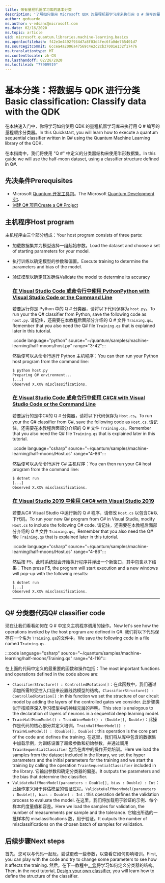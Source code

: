 ```yaml
---
title: 带有量程机器学习库的基本分类
description: '了解如何使用 Microsoft QDK 的量程机器学习库来执行用 Q # 编写的量程顺序分类器。'
author: geduardo
ms.author: v-edsanc@microsoft.com
ms.date: 02/16/2020
ms.topic: article
uid: microsoft.quantum.libraries.machine-learning.basics
ms.openlocfilehash: f42e3e4492f934d7a8f03d4fec6fa0de765401d7
ms.sourcegitcommit: 6ccea4a2006a47569c4e2c2cb37001e132f17476
ms.translationtype: MT
ms.contentlocale: zh-CN
ms.lasthandoff: 02/28/2020
ms.locfileid: "77909919"
---
```

# <a name="basic-classification-classify-data-with-the-qdk"></a><span data-ttu-id="cc936-103">基本分类：将数据与 QDK 进行分类</span><span class="sxs-lookup"><span data-stu-id="cc936-103">Basic classification: Classify data with the QDK</span></span>

<span data-ttu-id="cc936-104">在本快速入门中，你将学习如何使用 QDK 的量程机器学习库来执行用 Q # 编写的量程顺序分类器。</span><span class="sxs-lookup"><span data-stu-id="cc936-104">In this Quickstart, you will learn how to execute a quantum sequential classifier written in Q# using the Quantum Machine Learning library of the QDK.</span></span> 

<span data-ttu-id="cc936-105">在本指南中，我们将使用 "Q #" 中定义的分类器结构来使用半形数据集。</span><span class="sxs-lookup"><span data-stu-id="cc936-105">In this guide we will use the half-moon dataset, using a classifier structure defined in Q#.</span></span>

## <a name="prerequisites"></a><span data-ttu-id="cc936-106">先决条件</span><span class="sxs-lookup"><span data-stu-id="cc936-106">Prerequisites</span></span>

- <span data-ttu-id="cc936-107">Microsoft [Quantum 开发工具包](xref:microsoft.quantum.install)。</span><span class="sxs-lookup"><span data-stu-id="cc936-107">The Microsoft [Quantum Development Kit](xref:microsoft.quantum.install).</span></span>
- [<span data-ttu-id="cc936-108">创建 Q# 项目</span><span class="sxs-lookup"><span data-stu-id="cc936-108">Create a Q# Project</span></span>](xref:microsoft.quantum.howto.createproject)

## <a name="host-program"></a><span data-ttu-id="cc936-109">主机程序</span><span class="sxs-lookup"><span data-stu-id="cc936-109">Host program</span></span>

<span data-ttu-id="cc936-110">主机程序由三个部分组成：</span><span class="sxs-lookup"><span data-stu-id="cc936-110">Your host program consists of three parts:</span></span>

- <span data-ttu-id="cc936-111">加载数据集并为模型选择一组起始参数。</span><span class="sxs-lookup"><span data-stu-id="cc936-111">Load the dataset and choose a set of starting parameters for your model.</span></span>
- <span data-ttu-id="cc936-112">执行训练以确定模型的参数和偏置。</span><span class="sxs-lookup"><span data-stu-id="cc936-112">Execute training to determine the parameters and bias of the model.</span></span>
- <span data-ttu-id="cc936-113">验证模型以确定其准确性</span><span class="sxs-lookup"><span data-stu-id="cc936-113">Validate the model to determine its accuracy</span></span>

    ### <a name="python-with-visual-studio-code-or-the-command-line"></a>[<span data-ttu-id="cc936-114">在 Visual Studio Code 或命令行中使用 Python</span><span class="sxs-lookup"><span data-stu-id="cc936-114">Python with Visual Studio Code or the Command Line</span></span>](#tab/tabid-python)

    <span data-ttu-id="cc936-115">若要运行你是 Python 中的 Q # 分类器，请将以下代码保存为 `host.py`。</span><span class="sxs-lookup"><span data-stu-id="cc936-115">To run your the Q# classifier from Python, save the following code as `host.py`.</span></span> <span data-ttu-id="cc936-116">请记住，还需要在本教程后面部分介绍的 Q # 文件 `Training.qs`。</span><span class="sxs-lookup"><span data-stu-id="cc936-116">Remember that you also need the Q# file `Training.qs` that is explained later in this tutorial.</span></span>

    :::code language="python" source="~/quantum/samples/machine-learning/half-moons/host.py" range="3-42":::

    <span data-ttu-id="cc936-117">然后便可以从命令行运行 Python 主机程序：</span><span class="sxs-lookup"><span data-stu-id="cc936-117">You can then run your Python host program from the command line:</span></span>

    ```bash
    $ python host.py
    Preparing Q# environment...
    [...]
    Observed X.XX% misclassifications.
    ```

    ### <a name="c-with-visual-studio-code-or-the-command-line"></a>[<span data-ttu-id="cc936-118">在 Visual Studio Code 或命令行中使用 C#</span><span class="sxs-lookup"><span data-stu-id="cc936-118">C# with Visual Studio Code or the Command Line</span></span>](#tab/tabid-csharp)

    <span data-ttu-id="cc936-119">若要运行的是中C#的 Q # 分类器，请将以下代码保存为 `Host.cs`。</span><span class="sxs-lookup"><span data-stu-id="cc936-119">To run your the Q# classifier from C#, save the following code as `Host.cs`.</span></span> <span data-ttu-id="cc936-120">请记住，还需要在本教程后面部分介绍的 Q # 文件 `Training.qs`。</span><span class="sxs-lookup"><span data-stu-id="cc936-120">Remember that you also need the Q# file `Training.qs` that is explained later in this tutorial.</span></span>

    :::code language="csharp" source="~/quantum/samples/machine-learning/half-moons/Host.cs" range="4-86":::

    <span data-ttu-id="cc936-121">然后便可以从命令行运行 C# 主机程序：</span><span class="sxs-lookup"><span data-stu-id="cc936-121">You can then run your C# host program from the command line:</span></span>

    ```bash
    $ dotnet run
    [...]
    Observed X.XX% misclassifications.
    ```

    ### <a name="c-with-visual-studio-2019"></a>[<span data-ttu-id="cc936-122">在 Visual Studio 2019 中使用 C#</span><span class="sxs-lookup"><span data-stu-id="cc936-122">C# with Visual Studio 2019</span></span>](#tab/tabid-vs2019)

    <span data-ttu-id="cc936-123">若要从C# Visual Studio 中运行新的 Q # 程序，请修改 `Host.cs` 以包含C#以下代码。</span><span class="sxs-lookup"><span data-stu-id="cc936-123">To run your new Q# program from C# in Visual Studio, modify `Host.cs` to include the following C# code.</span></span> <span data-ttu-id="cc936-124">请记住，还需要在本教程后面部分介绍的 Q # 文件 `Training.qs`。</span><span class="sxs-lookup"><span data-stu-id="cc936-124">Remember that you also need the Q# file `Training.qs` that is explained later in this tutorial.</span></span>

    :::code language="csharp" source="~/quantum/samples/machine-learning/half-moons/Host.cs" range="4-86":::

    <span data-ttu-id="cc936-125">然后按 F5，此时系统就会开始执行程序并弹出一个新窗口，其中包含以下结果：</span><span class="sxs-lookup"><span data-stu-id="cc936-125">Then press F5, the program will start execution and a new windows will pop-up with the following results:</span></span> 

    ```bash
    $ dotnet run
    [...]
    Observed X.XX% misclassifications.
    ```
    ***

## <a name="q-classifier-code"></a><span data-ttu-id="cc936-126">Q\# 分类器代码</span><span class="sxs-lookup"><span data-stu-id="cc936-126">Q\# classifier code</span></span>

<span data-ttu-id="cc936-127">现在让我们看看如何在 Q # 中定义主机程序调用的操作。</span><span class="sxs-lookup"><span data-stu-id="cc936-127">Now let's see how the operations invoked by the host program are defined in Q#.</span></span>
<span data-ttu-id="cc936-128">我们将以下代码保存在一个名为 `Training.qs`的文件中。</span><span class="sxs-lookup"><span data-stu-id="cc936-128">We save the following code in a file named `Training.qs`.</span></span>

:::code language="qsharp" source="~/quantum/samples/machine-learning/half-moons/Training.qs" range="4-116":::

<span data-ttu-id="cc936-129">在上面的代码中定义的最重要的函数和操作包括：</span><span class="sxs-lookup"><span data-stu-id="cc936-129">The most important functions and operations defined in the code above are:</span></span>

- <span data-ttu-id="cc936-130">`ClassifierStructure() : ControlledRotation[]`：在此函数中，我们通过添加所需的受控入口层来设置线路模型的结构。</span><span class="sxs-lookup"><span data-stu-id="cc936-130">`ClassifierStructure() : ControlledRotation[]` : in this function we set the structure of our circuit model by adding the layers of the controlled gates we consider.</span></span> <span data-ttu-id="cc936-131">此步骤类似于按顺序深入学习模型中的神经元层的声明。</span><span class="sxs-lookup"><span data-stu-id="cc936-131">This step is analogous to the declaration of layers of neurons in a sequential deep learning model.</span></span>
- <span data-ttu-id="cc936-132">`TrainHalfMoonModel() : TrainWineModel() : (Double[], Double)`：此操作是代码的核心部分并定义培训。</span><span class="sxs-lookup"><span data-stu-id="cc936-132">`TrainHalfMoonModel() : TrainWineModel() : (Double[], Double)` : this operation is the core part of the code and defines the training.</span></span> <span data-ttu-id="cc936-133">在这里，我们将从库中包含的数据集中加载示例，为训练设置了超级参数和初始参数，并通过调用 `TrainSequentialClassifier` 包含在库中的操作开始培训。</span><span class="sxs-lookup"><span data-stu-id="cc936-133">Here we load the samples from the dataset included in the library, we set the hyper parameters and the initial parameters for the training and we start the training by calling the operation `TrainSequentialClassifier` included in the library.</span></span> <span data-ttu-id="cc936-134">它输出参数和确定分类器的偏差。</span><span class="sxs-lookup"><span data-stu-id="cc936-134">It outputs the parameters and the bias that determine the classifier.</span></span>
- <span data-ttu-id="cc936-135">`ValidateHalfMoonModel(parameters : Double[], bias : Double) : Int`：此操作定义用于评估模型的验证过程。</span><span class="sxs-lookup"><span data-stu-id="cc936-135">`ValidateHalfMoonModel(parameters : Double[], bias : Double) : Int` : this operation defines the validation process to evaluate the model.</span></span> <span data-ttu-id="cc936-136">在这里，我们将加载用于验证的示例、每个样本的度量值和容差。</span><span class="sxs-lookup"><span data-stu-id="cc936-136">Here we load the samples for validation, the number of measurements per sample and the tolerance.</span></span> <span data-ttu-id="cc936-137">它输出所选的一批样本的 misclassifications 数，用于验证。</span><span class="sxs-lookup"><span data-stu-id="cc936-137">It outputs the number of misclassifications on the chosen batch of samples for validation.</span></span>

## <a name="next-steps"></a><span data-ttu-id="cc936-138">后续步骤</span><span class="sxs-lookup"><span data-stu-id="cc936-138">Next steps</span></span>

<span data-ttu-id="cc936-139">首先，您可以与代码一起玩，尝试更改一些参数，以查看它如何影响培训。</span><span class="sxs-lookup"><span data-stu-id="cc936-139">First, you can play with the code and try to change some parameters to see how it affects the training.</span></span> <span data-ttu-id="cc936-140">然后，在下一教程中[，您](xref:microsoft.quantum.libraries.machine-learning.design)将学习如何定义分类器的结构。</span><span class="sxs-lookup"><span data-stu-id="cc936-140">Then, in the next tutorial, [Design your own classifier](xref:microsoft.quantum.libraries.machine-learning.design),  you will learn how to define the structure of the classifier.</span></span>
